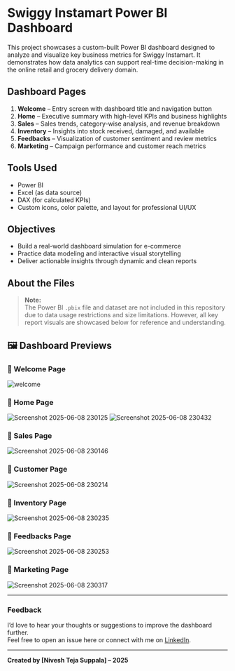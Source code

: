 # Swiggy Instamart Power BI Dashboard

This project showcases a custom-built Power BI dashboard designed to analyze and visualize key business metrics for Swiggy Instamart. It demonstrates how data analytics can support real-time decision-making in the online retail and grocery delivery domain.

## Dashboard Pages

1. **Welcome** – Entry screen with dashboard title and navigation button  
2. **Home** – Executive summary with high-level KPIs and business highlights  
3. **Sales** – Sales trends, category-wise analysis, and revenue breakdown  
4. **Inventory** – Insights into stock received, damaged, and available  
5. **Feedbacks** – Visualization of customer sentiment and review metrics  
6. **Marketing** – Campaign performance and customer reach metrics

##  Tools Used

- Power BI  
- Excel (as data source)  
- DAX (for calculated KPIs)  
- Custom icons, color palette, and layout for professional UI/UX

##  Objectives

- Build a real-world dashboard simulation for e-commerce  
- Practice data modeling and interactive visual storytelling  
- Deliver actionable insights through dynamic and clean reports

##  About the Files

>  **Note:**  
> The Power BI `.pbix` file and dataset are not included in this repository due to data usage restrictions and size limitations. However, all key report visuals are showcased below for reference and understanding.

## 🖼 Dashboard Previews

### 🔹 Welcome Page
![welcome](https://github.com/user-attachments/assets/8f473d4c-7ed6-4d5e-8e18-8f94d3b36b97)

### 🔹 Home Page
![Screenshot 2025-06-08 230125](https://github.com/user-attachments/assets/015d5d68-2acc-40c5-b489-2a5371a39200)
![Screenshot 2025-06-08 230432](https://github.com/user-attachments/assets/b06514f3-7e20-4d83-ae93-fc36a48ac821)


### 🔹 Sales Page
![Screenshot 2025-06-08 230146](https://github.com/user-attachments/assets/e53c1d36-c66b-427a-9017-b92c0833b7e9)


### 🔹 Customer Page
![Screenshot 2025-06-08 230214](https://github.com/user-attachments/assets/e536d773-6985-4ad6-9c26-6f9cf2a3544a)

### 🔹 Inventory Page
![Screenshot 2025-06-08 230235](https://github.com/user-attachments/assets/3ccaa11e-b87d-4d3d-a315-f7a414983763)

### 🔹 Feedbacks Page
![Screenshot 2025-06-08 230253](https://github.com/user-attachments/assets/ffc9deb7-6eba-4183-aac7-376409a87d09)

### 🔹 Marketing Page
![Screenshot 2025-06-08 230317](https://github.com/user-attachments/assets/e68c3193-0422-4b2c-a963-ed17d500568c)

---

###  Feedback

I’d love to hear your thoughts or suggestions to improve the dashboard further.  
Feel free to open an issue here or connect with me on [LinkedIn]([https://www.linkedin.com/](http://www.linkedin.com/in/nivesh-teja)).

---

**Created by [Nivesh Teja Suppala] – 2025**

